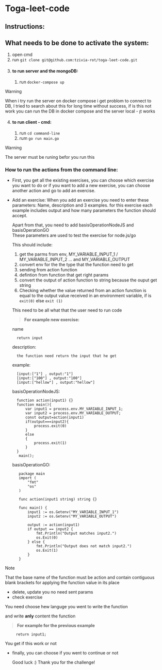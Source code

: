 ﻿# Toga-leet-code
## Instructions:
## What needs to be done to activate the system:
1. open cmd
2. run  ``` git clone git@github.com:tzivia-rot/toga-leet-code.git ```
3. #### to run server and the mongoDB:
     1. run ```docker-compose up```
> [!WARNING]
>  When i try run the server on docker compose i get problom to connect to DB,
> I tried to search about this for long time without success,
> if is this not work you can run the DB in docker compose and the server local - ןt works
4. #### to run client - cmd:
   1. run ```cd command-line```
   2. rum ```go run main.go```
> [!WARNING]
> The server must be runing befor you run this
### How to run the actions from the command line:
- First, you get all the existing exercises, you can choose which exercise you want to do
  or if you want to add a new exercise, you can choose another action and go to add an exercise.
 - Add an exercise: When you add an exercise you need to enter these parameters:
     Name, description and 3 examples. for this exercise each example includes output and how many parameters the function should accept.

     Apart from that, you need to add basisOperationNodeJS and basisOperationGO      
     These parameters are used to test the exercise for node.js/go

     This should include:
    
     1. get the parms from env, MY_VARIABLE_INPUT_1 / MY_VARIABLE_INPUT_2 ... and MY_VARIABLE_OUTPUT
     2. convert env for the the type that the function need to get
     3. sending from action function
     4. defintion from function that get right params
     5. convert the output of action function to string because the ouput get string
     6. Checking whether the value returned from an action function is equal to the output value received in an environment variable, if is ```exit(0)``` else ```exit (1)```
    
     This need to be all what that the user need to run code

    >**For example new exercise:**
    >
    name
    
         return input
    
    description:
    
         the function need return the input that he get
    
    example:
    
         [input:["1"] , output:"1"]
         [input:["100"] , output:"100"]
         [input:["hellow"] , output:"hellow"]
    
   basisOperationNodeJS:
    
         function action(input1) {}
         function main(){
             var input1 = process.env.MY_VARIABLE_INPUT_1;
             var input2 = process.env.MY_VARIABLE_OUTPUT; 
             const output=action(input1)
             if(output===input2){
                 process.exit(0)
             }
             else
             {
                 process.exit(1)
             }
         }
          main();


   basisOperationGO:
    
          package main
          import (
              "fmt"
              "os"
          )
          
          func action(input1 string) string {}
          
          func main() {
              input1 := os.Getenv("MY_VARIABLE_INPUT_1")
              input2 := os.Getenv("MY_VARIABLE_OUTPUT")
          
              output := action(input1)
              if output == input2 {
                  fmt.Println("Output matches input2.")
                  os.Exit(0)
              } else {
                  fmt.Println("Output does not match input2.")
                  os.Exit(1)
              }
          }

          
  > [!NOTE]
  > That the base name of the function must be action and contain contiguous blank brackets for applying the function value in its place
   
 - delete, update
       you no need sent params
 - check exercise
    
  You need choose hew languge you went to write the function

  and write **anly** content the function

>**For example for the previous example**

         return input1;

You get if this work or not
- finally, you can choose if you went to continue or not

  Good luck :)
  Thank you for the challenge!
    
